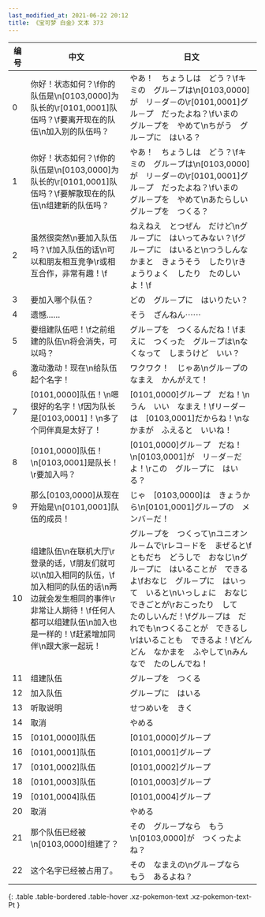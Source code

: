 ```yaml
---
last_modified_at: 2021-06-22 20:12
title: 《宝可梦 白金》文本 373
---
```

| 编号 | 中文 | 日文 |
| ---- | ---- | ---- |
| 0 | 你好！状态如何？\f你的队伍是\n[0103,0000]为队长的\r[0101,0001]队伍吗？\f要离开现在的队伍\n加入别的队伍吗？ | やあ！　ちょうしは　どう？\fキミの　グル－プは\n[0103,0000]が　リ－ダ－の\r[0101,0001]グル－プ　だったよね？\fいまの　グル－プを　やめて\nちがう　グル－プに　はいる？ |
| 1 | 你好！状态如何？\f你的队伍是\n[0103,0000]为队长的\r[0101,0001]队伍吗？\f要解散现在的队伍\n组建新的队伍吗？ | やあ！　ちょうしは　どう？\fキミの　グル－プは\n[0103,0000]が　リ－ダ－の\r[0101,0001]グル－プ　だったよね？\fいまの　グル－プを　やめて\nあたらしい　グル－プを　つくる？ |
| 2 | 虽然很突然\n要加入队伍吗？\f加入队伍的话\n可以和朋友相互竞争\r或相互合作，非常有趣！\f | ねえねえ　とつぜん　だけど\nグル－プに　はいってみない？\fグル－プに　はいると\nつうしんなかまと　きょうそう　したり\rきょうりょく　したり　たのしいよ！\f |
| 3 | 要加入哪个队伍？ | どの　グル－プに　はいりたい？ |
| 4 | 遗憾…… | そう　ざんねん⋯⋯ |
| 5 | 要组建队伍吧！\f之前组建的队伍\n将会消失，可以吗？ | グル－プを　つくるんだね！\fまえに　つくった　グル－プは\nなくなって　しまうけど　いい？ |
| 6 | 激动激动！现在\n给队伍起个名字！ | ワクワク！　じゃあ\nグル－プの　なまえ　かんがえて！ |
| 7 | [0101,0000]队伍！\n嗯很好的名字！\f因为队长是[0103,0001]！\n多了个同伴真是太好了！ | [0101,0000]グル－プ　だね！\nうん　いい　なまえ！\fリ－ダ－は　[0103,0001]だからね！\nなかまが　ふえると　いいね！ |
| 8 | [0101,0000]队伍！\n[0103,0001]是队长！\r要加入吗？ | [0101,0000]グル－プ　だね！\n[0103,0001]が　リ－ダ－だよ！\rこの　グル－プに　はいる？ |
| 9 | 那么[0103,0000]从现在开始是\n[0101,0001]队伍的成员！ | じゃ　[0103,0000]は　きょうから\n[0101,0001]グル－プの　メンバ－だ！ |
| 10 | 组建队伍\n在联机大厅\r登录的话，\f朋友们就可以\n加入相同的队伍，\f加入相同的队伍的话\n两边就会发生相同的事件\r非常让人期待！\f任何人都可以组建队伍\n加入也是一样的！\f赶紧增加同伴\n跟大家一起玩！ | グル－プを　つくって\nユニオン　ル－ムで\rレコ－ドを　まぜると\fともだち　どうしで　おなじ\nグル－プに　はいることが　できるよ\fおなじ　グル－プに　はいって　いると\nいっしょに　おなじ　できごとが\rおこったり　して　たのしいんだ！\fグル－プは　だれでも\nつくることが　できるし\rはいることも　できるよ！\fどんどん　なかまを　ふやして\nみんなで　たのしんでね！ |
| 11 | 组建队伍 | グル－プを　つくる |
| 12 | 加入队伍 | グル－プに　はいる |
| 13 | 听取说明 | せつめいを　きく |
| 14 | 取消 | やめる |
| 15 | [0101,0000]队伍 | [0101,0000]グル－プ |
| 16 | [0101,0001]队伍 | [0101,0001]グル－プ |
| 17 | [0101,0002]队伍 | [0101,0002]グル－プ |
| 18 | [0101,0003]队伍 | [0101,0003]グル－プ |
| 19 | [0101,0004]队伍 | [0101,0004]グル－プ |
| 20 | 取消 | やめる |
| 21 | 那个队伍已经被\n[0103,0000]组建了？ | その　グル－プなら　もう\n[0103,0000]が　つくったよね？ |
| 22 | 这个名字已经被占用了。 | その　なまえの\nグル－プなら　もう　あるよね？ |
{: .table .table-bordered .table-hover .xz-pokemon-text .xz-pokemon-text-Pt }